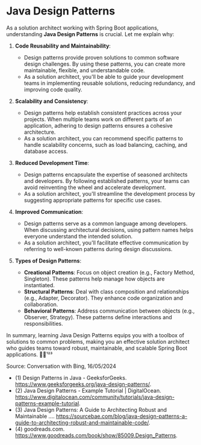 # Java Design Patterns

As a solution architect working with Spring Boot applications, understanding **Java Design Patterns** is crucial. Let me explain why:

1. **Code Reusability and Maintainability**:
    - Design patterns provide proven solutions to common software design challenges. By using these patterns, you can create more maintainable, flexible, and understandable code.
    - As a solution architect, you'll be able to guide your development teams in implementing reusable solutions, reducing redundancy, and improving code quality.

2. **Scalability and Consistency**:
    - Design patterns help establish consistent practices across your projects. When multiple teams work on different parts of an application, adhering to design patterns ensures a cohesive architecture.
    - As a solution architect, you can recommend specific patterns to handle scalability concerns, such as load balancing, caching, and database access.

3. **Reduced Development Time**:
    - Design patterns encapsulate the expertise of seasoned architects and developers. By following established patterns, your teams can avoid reinventing the wheel and accelerate development.
    - As a solution architect, you'll streamline the development process by suggesting appropriate patterns for specific use cases.

4. **Improved Communication**:
    - Design patterns serve as a common language among developers. When discussing architectural decisions, using pattern names helps everyone understand the intended solution.
    - As a solution architect, you'll facilitate effective communication by referring to well-known patterns during design discussions.

5. **Types of Design Patterns**:
    - **Creational Patterns**: Focus on object creation (e.g., Factory Method, Singleton). These patterns help manage how objects are instantiated.
    - **Structural Patterns**: Deal with class composition and relationships (e.g., Adapter, Decorator). They enhance code organization and collaboration.
    - **Behavioral Patterns**: Address communication between objects (e.g., Observer, Strategy). These patterns define interactions and responsibilities.

In summary, learning Java Design Patterns equips you with a toolbox of solutions to common problems, making you an effective solution architect who guides teams toward robust, maintainable, and scalable Spring Boot applications. 🌟🚀¹²³

Source: Conversation with Bing, 16/05/2024
- (1) Design Patterns in Java - GeeksforGeeks. https://www.geeksforgeeks.org/java-design-patterns/.
- (2) Java Design Patterns - Example Tutorial | DigitalOcean. https://www.digitalocean.com/community/tutorials/java-design-patterns-example-tutorial.
- (3) Java Design Patterns: A Guide to Architecting Robust and Maintainable .... https://sourcebae.com/blog/java-design-patterns-a-guide-to-architecting-robust-and-maintainable-code/.
- (4) goodreads.com. https://www.goodreads.com/book/show/85009.Design_Patterns.